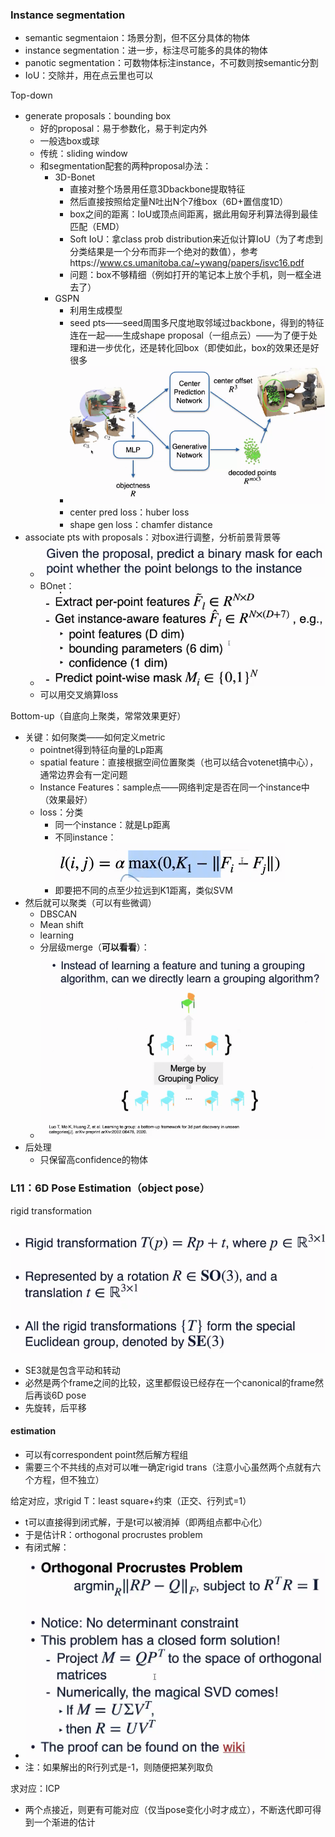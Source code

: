 ### Instance segmentation

* semantic segmentaion：场景分割，但不区分具体的物体
* instance segmentation：进一步，标注尽可能多的具体的物体
* panotic segmentation：可数物体标注instance，不可数则按semantic分割
* IoU：交除并，用在点云里也可以

Top-down

* generate proposals：bounding box
  * 好的proposal：易于参数化，易于判定内外
  * 一般选box或球
  * 传统：sliding window
  * 和segmentation配套的两种proposal办法：
    * 3D-Bonet
      * 直接对整个场景用任意3Dbackbone提取特征
      * 然后直接按照给定量N吐出N个7维box（6D+置信度1D）
      * box之间的距离：IoU或顶点间距离，据此用匈牙利算法得到最佳匹配（EMD）
      * Soft IoU：拿class prob distribution来近似计算IoU（为了考虑到分类结果是一个分布而非一个绝对的数值），参考https://www.cs.umanitoba.ca/~ywang/papers/isvc16.pdf
      * 问题：box不够精细（例如打开的笔记本上放个手机，则一框全进去了）
    * GSPN
      * 利用生成模型
      * seed pts——seed周围多尺度地取邻域过backbone，得到的特征连在一起——生成shape proposal（一组点云）——为了便于处理和进一步优化，还是转化回box（即使如此，box的效果还是好很多
      * ![1659666829634](image/L7/1659666829634.png)
      * center pred loss：huber loss
      * shape gen loss：chamfer distance
* associate pts with proposals：对box进行调整，分析前景背景等
  * ![1659667067882](image/L7/1659667067882.png)
  * BOnet：
  * ![1659667115541](image/L7/1659667115541.png)
  * 可以用交叉熵算loss

Bottom-up（自底向上聚类，常常效果更好）

* 关键：如何聚类——如何定义metric
  * pointnet得到特征向量的Lp距离
  * spatial feature：直接根据空间位置聚类（也可以结合votenet搞中心），通常边界会有一定问题
  * Instance Features：sample点——网络判定是否在同一个instance中（效果最好）
  * loss：分类
    * 同一个instance：就是Lp距离
    * 不同instance：![1659671722928](image/L7/1659671722928.png)
    * 即要把不同的点至少拉远到K1距离，类似SVM
* 然后就可以聚类（可以有些微调）
  * DBSCAN
  * Mean shift
  * learning
  * 分层级merge（**可以看看**）：
  * ![1659671805816](image/L7/1659671805816.png)
* 后处理
  * 只保留高confidence的物体

### L11：6D Pose Estimation（object pose）

rigid transformation

![1659671988417](image/L7/1659671988417.png)

* SE3就是包含平动和转动
* 必然是两个frame之间的比较，这里都假设已经存在一个canonical的frame然后再谈6D pose
* 先旋转，后平移

#### estimation

* 可以有correspondent point然后解方程组
* 需要三个不共线的点对可以唯一确定rigid trans（注意小心虽然两个点就有六个方程，但不独立）

给定对应，求rigid T：least square+约束（正交、行列式=1）

* t可以直接得到闭式解，于是t可以被消掉（即两组点都中心化）
* 于是估计R：orthogonal procrustes problem
* 有闭式解：
* ![1659674697402](image/L7/1659674697402.png)
* 注：如果解出的R行列式是-1，则随便把某列取负

求对应：ICP

* 两个点接近，则更有可能对应（仅当pose变化小时才成立），不断迭代即可得到一个渐进的估计
